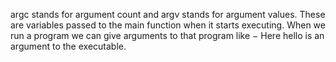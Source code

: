 argc stands for argument count and argv stands for argument values. These are variables passed to the main function when it starts executing. When we run a program we can give arguments to that program like − Here hello is an argument to the executable.

